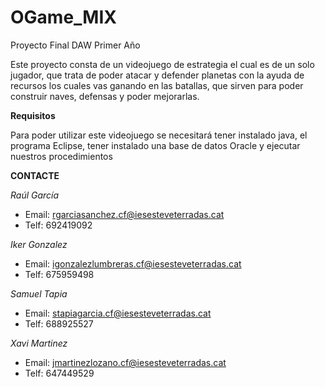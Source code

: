 # OGame_MIX
Proyecto Final DAW Primer Año

Este proyecto consta de un videojuego de estrategia el cual es de un solo jugador, que trata de poder atacar y defender planetas con la ayuda de recursos los cuales vas ganando en las batallas, que sirven para poder construir naves, defensas y poder mejorarlas.

**Requisitos**

Para poder utilizar este videojuego se necesitará tener instalado java, el programa Eclipse, tener instalado una base de datos Oracle y ejecutar nuestros procedimientos

**CONTACTE**

*Raúl García*
- Email: rgarciasanchez.cf@iesesteveterradas.cat
- Telf: 692419092

*Iker Gonzalez*
- Email: igonzalezlumbreras.cf@iesesteveterradas.cat
- Telf: 675959498

*Samuel Tapia*
- Email: stapiagarcia.cf@iesesteveterradas.cat
- Telf: 688925527

*Xavi Martinez*
- Email: jmartinezlozano.cf@iesesteveterradas.cat
- Telf: 647449529
